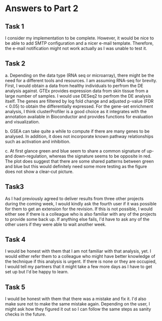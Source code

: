 # Answers to Part 2
## Task 1
I consider my implementation to be complete.
However, it would be nice to be able to add SMTP configuration and a nicer e-mail template.
Therefore, the e-mail notification might not work actually as I was unable to test it.

## Task 2

a.  Depending on the data type (RNA seq or microarray), there might be the need for a different tools and resources. I am assuming RNA-seq for brevity.
First, I would obtain a data from healthy individuals to perfrom the DE analysis against. GTEx provides expression data from skin tissue from a large number of samples.
I would use DESeq2 to perfrom the DE analysis itself.
The genes are filtered by log fold change and adjusted p-value (FDR < 0.05) to obtain the differentially expressed.
For the gene-set enrichment analysis, I think clusterProfiler is a good choice as it integrates with the annotation available in Bioconductor and provides functions for evaluation and visualization.

b. GSEA can take quite a while to compute if there are many genes to be analysed.
In addition, it does not incorporate known pathway relationships such as activation and inhibition.

c. At first glance green and blue seem to share a common signature of up- and down-regulation, whereas the signature seems to be opposite in red.
The plot does suggest that there are some shared patterns between green and blue but this would definitely need some more testing as the figure does not show a clear-cut picture.

## Task3
As I had previously agreed to deliver results from three other projects during the coming week, I would kindly ask the fourth user if it was possible for them to get an extension for the revision.
If this is not possible, I would either see if there is a colleague who is also familiar with any of the projects to provide some back up.
If anything else fails, I'd have to ask any of the other users if they were able to wait another week.


## Task 4
I would be honest with them that I am not familiar with that analysis, yet.
I would either refer them to a colleague who might have better knowledge of the technique if this analysis is urgent.
If there is none or they are occupied, I would tell my partners that it might take a few more days as I have to get set up but I'd be happy to learn.

## Task 5
I would be honest with them that there was a mistake and fix it.
I'd also make sure not to make the same mistake again.
Depending on the user, I might ask how they figured it out so I can follow the same steps as sanity checks in the future.
